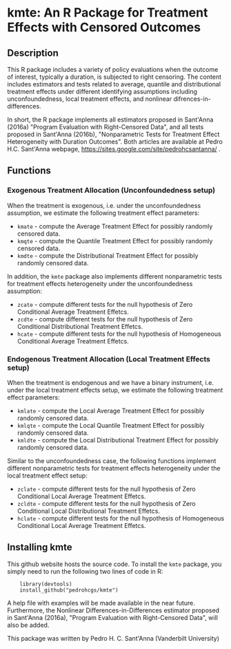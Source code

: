 # kmte: An R Package for Treatment Effects with Censored Outcomes

## Description 
This R package includes a variety of policy evaluations when the outcome of interest, typically a duration, is subjected to right censoring. The content includes estimators and tests related to average, quantile and distributional treatment effects under different identifying assumptions including unconfoundedness, local treatment effects, and nonlinear difrences-in-differences. 

In short, the R package implements all estimators proposed in Sant'Anna (2016a) "Program Evaluation with Right-Censored Data", and all tests proposed in Sant'Anna (2016b), "Nonparametric Tests for Treatment Effect Heterogeneity with Duration Outcomes". Both articles are available at Pedro H.C. Sant'Anna webpage, https://sites.google.com/site/pedrohcsantanna/ .

## Functions
### Exogenous Treatment Allocation (Unconfoundedness setup)
When the treatment is exogenous, i.e. under the unconfoundedness assumption, we estimate the following treatment effect parameters:
* `kmate` - compute the Average Treatment Effect for possibly randomly censored data.
* `kmqte` - compute the Quantile Treatment Effect for possibly randomly censored data.
* `kmdte` - compute the Distributional Treatment Effect for possibly randomly censored data.

In addition, the `kmte` package also implements different nonparametric tests for treatment effects heterogeneity under the unconfoundedness assumption:
* `zcate` - compute different tests for the null hypothesis of Zero Conditional Average Treatment Effetcs.
* `zcdte` - compute different tests for the null hypothesis of Zero Conditional Distributional Treatment Effetcs.
* `hcate` - compute different tests for the null hypothesis of Homogeneous Conditional Average Treatment Effetcs.

### Endogenous Treatment Allocation (Local Treatment Effects setup)    
When the treatment is endogenous and we have a binary instrument, i.e. under the local treatment effects setup, we estimate the 
following treatment effect parameters:
* `kmlate` - compute the Local Average Treatment Effect for possibly randomly censored data.
* `kmlqte` - compute the Local Quantile Treatment Effect for possibly randomly censored data.
* `kmldte` - compute the Local Distributional Treatment Effect for possibly randomly censored data.

Similar to the unconfoundedness case, the following functions implement different nonparametric tests for treatment effects heterogeneity under the local treatment effect setup:
* `zclate` - compute different tests for the null hypothesis of Zero Conditional Local Average Treatment Effetcs.
* `zcldte` - compute different tests for the null hypothesis of Zero Conditional Local Distributional Treatment Effetcs.
* `hclate` - compute different tests for the null hypothesis of Homogeneous Conditional Local Average Treatment Effetcs.

## Installing kmte
This github website hosts the source code. To install the `kmte` package, you simply need to run the following two lines of code in R:

        library(devtools)
        install_github("pedrohcgs/kmte")

A help file with examples will be made available in the near future. Furthermore, the Nonlinear Differences-in-Differences estimator proposed in Sant'Anna (2016a), "Program Evaluation with Right-Censored Data", will also be added.

This package was written by Pedro H. C. Sant'Anna (Vanderbilt University)
